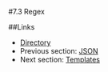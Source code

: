 #7.3 Regex


##Links
- [Directory](preface.md)
- Previous section: [JSON](07.2.md)
- Next section: [Templates](07.4.md)
